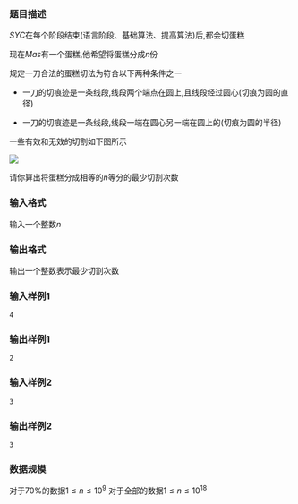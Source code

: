### 题目描述

$SYC$在每个阶段结束(语言阶段、基础算法、提高算法)后,都会切蛋糕

现在$Mas$有一个蛋糕,他希望将蛋糕分成$n$份

规定一刀合法的蛋糕切法为符合以下两种条件之一

+ 一刀的切痕迹是一条线段,线段两个端点在圆上,且线段经过圆心(切痕为圆的直径)

+ 一刀的切痕迹是一条线段,线段一端在圆心另一端在圆上的(切痕为圆的半径)

一些有效和无效的切割如下图所示

![](https://syc-oj-file.oss-cn-shenzhen.aliyuncs.com/img/20221206172127183.png)

请你算出将蛋糕分成相等的$n$等分的最少切割次数
### 输入格式
输入一个整数$n$
### 输出格式
输出一个整数表示最少切割次数
### 输入样例1
```
4
```
### 输出样例1
```
2
```
### 输入样例2
```
3
```
### 输出样例2
```
3
```
### 数据规模
对于$70\%$的数据$1 \leq n \leq 10^9$
对于全部的数据$1 \leq n \leq 10^{18}$